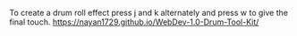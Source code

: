To create a drum roll effect press j and k alternately and press w to give the final touch.
https://nayan1729.github.io/WebDev-1.0-Drum-Tool-Kit/
